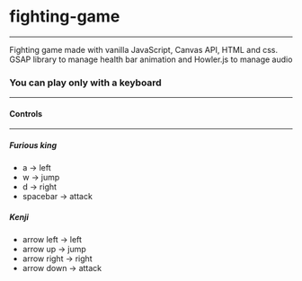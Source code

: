 # fighting-game
***
Fighting game made with vanilla JavaScript, Canvas API, HTML and css.  
GSAP library to manage health bar animation and Howler.js to manage audio


### You can play only with a keyboard
***
#### Controls
***

##### Furious king  
* a -> left
* w -> jump
* d -> right
* spacebar -> attack

##### Kenji 
* arrow left -> left
* arrow up -> jump
* arrow right -> right
* arrow down -> attack
